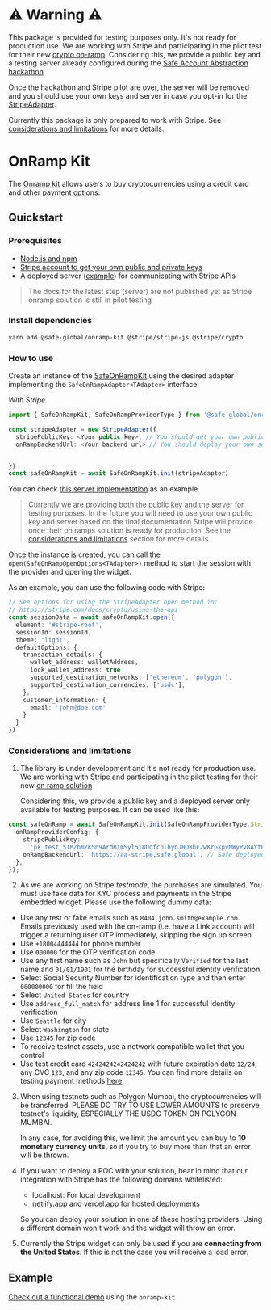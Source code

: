 # ⚠️ Warning ⚠️

This package is provided for testing purposes only. It's not ready for production use. We are working with Stripe and participating in the pilot test for their new [crypto on-ramp](https://stripe.com/docs/crypto). Considering this, we provide a public key and a testing server already configured during the [Safe Account Abstraction hackathon](https://gnosis-safe.notion.site/Safe-d6c6ed61389041e28f5c7c925f653701)

Once the hackathon and Stripe pilot are over, the server will be removed and you should use your own keys and server in case you opt-in for the [StripeAdapter](https://github.com/safe-global/safe-core-sdk/blob/aa61f1e6e841594e14edb1acfee54bbf1408100b/packages/onramp-kit/src/packs/stripe/StripeAdapter.ts).

Currently this package is only prepared to work with Stripe. See [considerations and limitations](#considerations-and-limitations) for more details.

# OnRamp Kit

The [Onramp kit](https://github.com/safe-global/safe-core-sdk/blob/aa61f1e6e841594e14edb1acfee54bbf1408100b/packages/onramp-kit) allows users to buy cryptocurrencies using a credit card and other payment options.

## Quickstart

### Prerequisites

- [Node.js and npm](https://docs.npmjs.com/downloading-and-installing-node-js-and-npm)
- [Stripe account to get your own public and private keys](https://dashboard.stripe.com/register)
- A deployed server ([example](https://github.com/safe-global/safe-core-sdk/blob/aa61f1e6e841594e14edb1acfee54bbf1408100b/packages/onramp-kit/example/server)) for communicating with Stripe APIs

> The docs for the latest step (server) are not published yet as Stripe onramp solution is still in pilot testing

### Install dependencies

```bash
yarn add @safe-global/onramp-kit @stripe/stripe-js @stripe/crypto
```

### How to use

Create an instance of the [SafeOnRampKit](https://github.com/safe-global/safe-core-sdk/blob/aa61f1e6e841594e14edb1acfee54bbf1408100b/packages/onramp-kit/src/SafeOnRampKit.ts) using the desired adapter implementing the `SafeOnRampAdapter<TAdapter>` interface.

_With Stripe_

```typescript
import { SafeOnRampKit, SafeOnRampProviderType } from '@safe-global/onramp-kit'

const stripeAdapter = new StripeAdapter({
  stripePublicKey: <Your public key>, // You should get your own public and private keys from Stripe
  onRampBackendUrl: <Your backend url> // You should deploy your own server


})
const safeOnRampKit = await SafeOnRampKit.init(stripeAdapter)
```

You can check [this server implementation](https://github.com/safe-global/safe-core-sdk/blob/aa61f1e6e841594e14edb1acfee54bbf1408100b/packages/onramp-kit/example/server) as an example.

> Currently we are providing both the public key and the server for testing purposes. In the future you will need to use your own public key and server based on the final documentation Stripe will provide once their on ramps solution is ready for production. See the [considerations and limitations](#considerations-and-limitations) section for more details.

Once the instance is created, you can call the `open(SafeOnRampOpenOptions<TAdapter>)` method to start the session with the provider and opening the widget.

As an example, you can use the following code with Stripe:

```typescript
// See options for using the StripeAdapter open method in:
// https://stripe.com/docs/crypto/using-the-api
const sessionData = await safeOnRampKit.open({
  element: '#stripe-root',
  sessionId: sessionId,
  theme: 'light',
  defaultOptions: {
    transaction_details: {
      wallet_address: walletAddress,
      lock_wallet_address: true
      supported_destination_networks: ['ethereum', 'polygon'],
      supported_destination_currencies: ['usdc'],
    },
    customer_information: {
      email: 'john@doe.com'
    }
  }
})
```

### Considerations and limitations

1. The library is under development and it's not ready for production use. We are working with Stripe and participating in the pilot testing for their new [on ramp solution](https://stripe.com/es/blog/crypto-onramp)

   Considering this, we provide a public key and a deployed server only available for testing purposes. It can be used like this:

```typescript
const safeOnRamp = await SafeOnRampKit.init(SafeOnRampProviderType.Stripe, {
  onRampProviderConfig: {
    stripePublicKey:
      'pk_test_51MZbmZKSn9ArdBimSyl5i8DqfcnlhyhJHD8bF2wKrGkpvNWyPvBAYtE211oHda0X3Ea1n4e9J9nh2JkpC7Sxm5a200Ug9ijfoO', // Safe public key
    onRampBackendUrl: 'https://aa-stripe.safe.global', // Safe deployed server
  },
});
```

2. As we are working on Stripe _testmode_, the purchases are simulated. You must use fake data for KYC process and payments in the Stripe embedded widget. Please use the following dummy data:

- Use any test or fake emails such as `8404.john.smith@example.com`. Emails previously used with the on-ramp (i.e. have a Link account) will trigger a returning user OTP immediately, skipping the sign up screen
- Use `+18004444444` for phone number
- Use `000000` for the OTP verification code
- Use any first name such as `John` but specifically `Verified` for the last name and `01/01/1901` for the birthday for successful identity verification.
- Select Social Security Number for identification type and then enter `000000000` for fill the field
- Select `United States` for country
- Use `address_full_match` for address line 1 for successful identity verification
- Use `Seattle` for city
- Select `Washington` for state
- Use `12345` for zip code
- To receive testnet assets, use a network compatible wallet that you control
- Use test credit card `4242424242424242` with future expiration date `12/24`, any CVC `123`, and any zip code `12345`. You can find more details on testing payment methods [here](https://stripe.com/docs/testing?testing-method=card-numbers#cards).

3. When using testnets such as Polygon Mumbai, the cryptocurrencies will be transferred. PLEASE DO TRY TO USE LOWER AMOUNTS to preserve testnet's liquidity, ESPECIALLY THE USDC TOKEN ON POLYGON MUMBAI.

   In any case, for avoiding this, we limit the amount you can buy to **10 monetary currency units**, so if you try to buy more than that an error will be thrown.

4. If you want to deploy a POC with your solution, bear in mind that our integration with Stripe has the following domains whitelisted:

   - localhost: For local development
   - [netlify.app](https://www.netlify.com) and [vercel.app](https://vercel.com) for hosted deployments

   So you can deploy your solution in one of these hosting providers. Using a different domain won't work and the widget will throw an error.

5. Currently the Stripe widget can only be used if you are **connecting from the United States**. If this is not the case you will receive a load error.

## Example

[Check out a functional demo](https://github.com/safe-global/safe-core-sdk/blob/aa61f1e6e841594e14edb1acfee54bbf1408100b/packages/onramp-kit/example) using the `onramp-kit`
